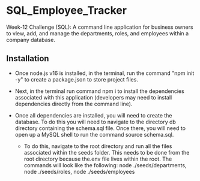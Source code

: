 # SQL_Employee_Tracker

Week-12 Challenge (SQL): A command line application for business owners to view, add, and manage the departments, roles, and employees within a company database.

## Installation

- Once node.js v16 is installed, in the terminal, run the command "npm init -y" to create a package.json to store project files.

- Next, in the terminal run command npm i to install the dependencies associated with this application (developers may need to install dependencies directly from the command line).

- Once all dependencies are installed, you will need to create the database. To do this you will need to navigate to the directory db directory containing the schema.sql file. Once there, you will need to open up a MySQL shell to run the command source schema.sql.    
    - To do this, navigate to the root directory and run all the files associated within the seeds folder. This needs to be done from the root directory because the.env file lives within the root. The commands will look like the following: 
    node ./seeds/departments, 
    node ./seeds/roles, 
    node ./seeds/employees


